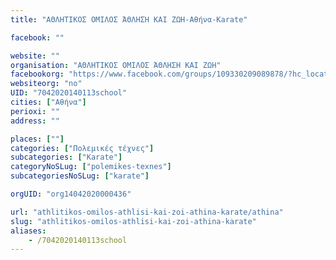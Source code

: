 ```yaml
---
title: "ΑΘΛΗΤΙΚΟΣ ΟΜΙΛΟΣ ΆΘΛΗΣΗ ΚΑΙ ΖΩΗ-Αθήνα-Karate"

facebook: ""

website: ""
organisation: "ΑΘΛΗΤΙΚΟΣ ΟΜΙΛΟΣ ΆΘΛΗΣΗ ΚΑΙ ΖΩΗ"
facebookorg: "https://www.facebook.com/groups/109330209089878/?hc_location=stream"
websiteorg: "no"
UID: "7042020140113school"
cities: ["Αθήνα"]
perioxi: ""
address: ""

places: [""]
categories: ["Πολεμικές τέχνες"]
subcategories: ["Karate"]
categoryNoSLug: ["polemikes-texnes"]
subcategoriesNoSLug: ["karate"]

orgUID: "org14042020000436"

url: "athlitikos-omilos-athlisi-kai-zoi-athina-karate/athina"
slug: "athlitikos-omilos-athlisi-kai-zoi-athina-karate"
aliases:
    - /7042020140113school
---
```





